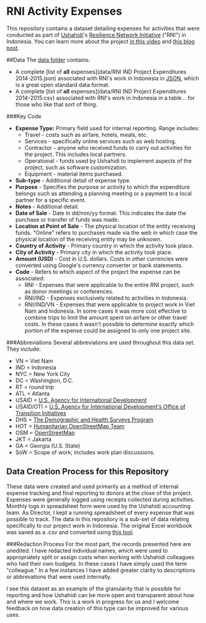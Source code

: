 # RNI Activity Expenses


This repository contains a dataset detailing expenses for activities that were conducted as part of [Ushahidi](https://www.ushahidi.com)'s [Resilience Network Initiative](http://cityresilience.net/what-is-rni.html) ("RNI") in Indonesia. You can learn more about the project [in this video](https://vimeo.com/129603769) and [this blog post](http://www.100resilientcities.org/blog/entry/kathmandu-semarang-citizen-engagement-and-open-data-mapping-in-two-cities#/-_/).

##Data
The [data folder](https://github.com/Shadrock/RNI-Activity-Expenses/tree/master/data) contains:
* A complete [list of **all** expenses](data/RNI IND Project Expenditures 2014-2015.json) associated with RNI's work in Indonesia in [JSON](http://www.json.org/), which is a great open standard data format. 
* A complete [list of **all** expenses](data/RNI IND Project Expenditures 2014-2015.csv) associated with RNI's work in Indonesia in a table... for those who like that sort of thing. 

###Key Code
* __Expense Type:__ Primary field used for internal reporting. Range includes:
  * Travel - costs such as airfare, hotels, meals, etc.
  * Services - specifically online services such as web hosting.
  * Contractor - anyone who received funds to carry out activities for the project. This includes local partners.
  * Operational - funds used by Ushahidi to implement aspects of the project, such as software customization.
  * Equipment - material items purchased.
* __Sub-type__ - Additional detail of expense type. 
* __Purpose__ - Specifies the purpose or activity to which the expenditure belongs such as attending a planning meeting or a payment to a local partner for a specific event.
* __Notes__ - Additional detail.
* __Date of Sale__ - Date in dd/mm/yy format. This indicates the date the purchase or transfer of funds was made.
* __Location at Point of Sale__ - The physical location of the entity receiving funds. "Online" refers to purchases made via the web in which case the physical location of the receiving entity may be unknown. 
* __Country of Activity__ - Primary country in which the activity took place.
* __City of Activity__ - Primary city in which the activity took place.
* __Amount (USD)__ - Cost in U.S. dollars. Costs in other currencies were converted using Google's currency converter or bank statements. 
* __Code__ - Refers to which aspect of the project the expense can be associated:
  * RNI - Expenses that were applicable to the entire RNI project, such as donor meetings or conferences.
  * RNI/IND - Expenses exclusively related to activities in Indonesia. 
  * RNI/IND/VN - Expenses that were applicable to project work in Viet Nam and Indonesia. In some cases it was more cost effective to combine trips to limit the amount spent on airfare or other travel costs. In these cases it wasn't possible to determine exactly which portion of the expense could be assigned to only one project site. 

###Abbreviations
Several abbreviations are used throughout this data set. They include: 
* VN = Viet Nam
* IND = Indonesia 
* NYC = New York City
* DC = Washington, D.C. 
* RT = round trip 
* ATL = Atlanta
* USAID = [U.S. Agency for International Development](https://www.usaid.gov)
* USAID/OTI = [U.S. Agency for International Development's Office of Transition Initiatives](https://www.usaid.gov/who-we-are/organization/bureaus/bureau-democracy-conflict-and-humanitarian-assistance/office-1)
* DHS = [The Demographic and Health Surveys Program](http://dhsprogram.com/)
* HOT = [Humanitarian OpenStreetMap Team](https://hotosm.org/)
* OSM = [OpenStreetMap](https://www.openstreetmap.org/)
* JKT = Jakarta
* GA = Georgia (U.S. State)
* SoW = Scope of work; includes work plan discussions. 

## Data Creation Process for this Repository
These data were created and used primarily as a method of internal expense tracking and final reporting to donors at the close of the project. Expenses were generally logged using receipts collected during activities. Monthly logs in spreadsheet form were used by the Ushahidi accounting team. As Director, I kept a running spreadsheet of every expense that was possible to track. The data in this repository is a sub-set of data relating specifically to our project work in Indonesia. The original Excel workbook was saved as a .csv and converted using [this tool](http://www.convertcsv.com/csv-to-json.htm).

###Redaction Process
For the most part, the records presented here are unedited. I have redacted individual names, which were used to appropriately split or assign costs when working with Ushahidi colleagues who had their own budgets. In these cases I have simply used the term "colleague." In a few instances I have added greater clarity to descriptions or abbrevations that were used internally. 

I see this dataset as an example of the granularity that is possible for reporting and how Ushahidi can be more open and transparent about how and where we work. This is a work in progress for us and I welcome feedback on how data creation of this type can be improved for various uses.


